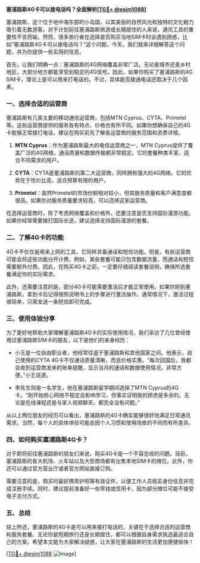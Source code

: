 **塞浦路斯4G卡可以接电话吗？全面解析[[TG💪+ @esim1088](https://t.me/s/esim1088)]**

塞浦路斯，这个位于地中海东部的小岛国，以其美丽的自然风光和独特的文化魅力吸引着无数游客。对于计划前往塞浦路斯旅游或长期居住的人来说，通讯工具的重要性不言而喻。然而，很多旅行者在选择是否购买当地SIM卡时会遇到困惑，比如“塞浦路斯4G卡可以接电话吗？”这个问题。今天，我们就来详细解答这个问题，并为你提供一些实用的信息。

首先，让我们明确一点：塞浦路斯的4G网络覆盖非常广泛。无论是城市还是乡村地区，大部分地方都能享受到稳定的4G信号。因此，如果你购买了塞浦路斯的4G SIM卡，理论上是可以用来打电话的。不过，具体能否接通电话还取决于几个因素。

### 一、选择合适的运营商

塞浦路斯有几家主要的移动通信运营商，包括MTN Cyprus、CYTA、Primetel等。这些运营商提供的服务各有特点，价格也有所不同。如果你想确保自己的4G卡能够正常接打电话，建议在购买前先了解各运营商的服务范围和资费详情。

1. **MTN Cyprus**：作为塞浦路斯最大的电信运营商之一，MTN Cyprus提供了覆盖广泛的4G网络，通话质量和数据传输都非常稳定。它的套餐种类丰富，适合不同需求的用户。
   
2. **CYTA**：CYTA是塞浦路斯的第二大运营商，同样拥有强大的4G网络。它的优势在于性价比高，适合预算有限的用户。

3. **Primetel**：虽然Primetel的市场份额相对较小，但其服务质量和客户满意度都很高。如果你对服务质量要求较高，可以选择这家运营商。

在选择运营商时，除了考虑网络覆盖和价格外，还要注意是否支持国际漫游功能。如果你经常需要拨打国际长途，建议选择支持国际漫游的套餐。

### 二、了解4G卡的功能

4G卡不仅仅是用来上网的工具，它同样具备通话和短信功能。但是，有些运营商可能会将这些功能分开计费。例如，某些套餐可能只包含数据流量，而通话和短信需要额外付费。因此，在购买4G卡之前，一定要仔细阅读套餐说明，确保所选套餐满足你的实际需求。

此外，还需要注意的是，部分4G卡可能需要激活后才能正常使用。如果你刚到塞浦路斯，拿到卡后记得按照说明书上的步骤进行激活操作。通常情况下，激活过程很简单，只需发送一条短信即可完成。

### 三、使用体验分享

为了更好地帮助大家理解塞浦路斯4G卡的实际使用情况，我们采访了几位曾经使用过塞浦路斯SIM卡的朋友，以下是他们的亲身经历：

- 小王是一位自由职业者，他经常往返于塞浦路斯和其他国家之间。他表示，自己使用的CYTA 4G卡不仅通话质量清晰，而且价格实惠。“每次回国后，我都会收到运营商发来的账单提醒，显示当月的通话和数据使用情况，非常方便。”小王说道。

- 李先生则是一名学生，他在塞浦路斯留学期间选择了MTN Cyprus的4G卡。“刚开始担心网络不稳定会影响学习，但事实证明我的顾虑是多余的。无论是在线课程还是与家人视频聊天，都完全没有问题。”

从以上两位朋友的经历可以看出，塞浦路斯的4G卡确实能够很好地满足日常通讯需求。当然，每个人的具体体验可能会因个人习惯和使用场景的不同而有所差异。

### 四、如何购买塞浦路斯4G卡？

对于即将前往塞浦路斯的朋友们来说，购买4G卡是一个不容忽视的问题。目前，塞浦路斯的各大机场、火车站以及大型商场都有出售本地SIM卡的摊位。此外，你还可以通过官方营业厅或者官方网站直接订购。

需要注意的是，购买时最好携带护照等有效证件，以便工作人员核实身份信息并完成注册手续。同时，建议提前准备好一些零钱或信用卡，因为部分摊位可能不接受电子支付方式。

### 五、总结

综上所述，塞浦路斯的4G卡是可以用来接打电话的，关键在于选择合适的运营商和服务套餐。无论你是短期旅行还是长期居住，都可以根据自身需求挑选最适合自己的方案。希望本文能为大家解决疑惑，让大家在塞浦路斯的生活更加便捷愉快！

[[TG💪+ @esim1088](https://t.me/s/esim1088) ![Image](https://i.postimg.cc/4NQfJmqS/Snipaste-2025-05-13-00-14-12.png)]
